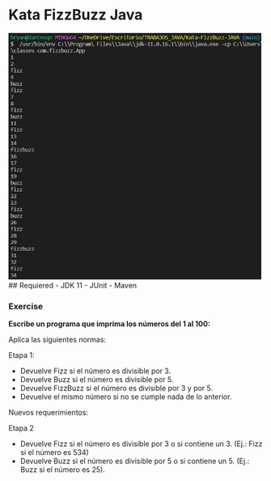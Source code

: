 # Kata FizzBuzz Java
<img src="/src/img/final_result.jpg" alt="Index" width="500">
## Requiered
- JDK 11
- JUnit
- Maven

### Exercise

<strong>Escribe un programa que imprima los números del 1 al 100:</strong>

Aplica las siguientes normas:

Etapa 1:

- Devuelve Fizz si el número es divisible por 3.
- Devuelve Buzz si el número es divisible por 5.
- Devuelve FizzBuzz si el número es divisible por 3 y por 5.
- Devuelve el mismo número si no se cumple nada de lo anterior.

Nuevos requerimientos:

Etapa 2

- Devuelve Fizz si el número es divisible por 3 o si contiene un 3. (Ej.: Fizz si el número es 534)
- Devuelve Buzz si el número es divisible por 5 o si contiene un 5. (Ej.: Buzz si el número es 25).